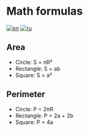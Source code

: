 # Math formulas
[![en](https://img.shields.io/badge/lang-en-red.svg)](https://github.com/godsfoolcat/eduson-python-wb/blob/master/README.md)
[![ru](https://img.shields.io/badge/lang-pt--br-green.svg)](https://github.com/godsfoolcat/eduson-python-wb/blob/master/README.pt-br.md)
## Area
- Circle: S = πR²
- Rectangle: S = ab
- Square: S = a²

## Perimeter
- Circle: P = 2πR
- Rectangle: P = 2a + 2b
- Square: P = 4a
